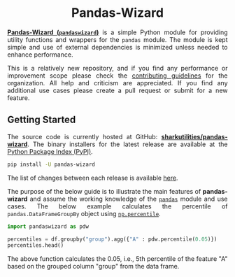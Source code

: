 <h1 align = "center">Pandas-Wizard</h1>

<div align = "justify">

[**Pandas-Wizard (`pandaswizard`)**](https://github.com/sharkutilities/pandas-wizard) is a simple Python module for providing
utility functions and wrappers for the `pandas` module. The module is kept simple and use of external dependencies is minimized
unless needed to enhance performance.

This is a relatively new repository, and if you find any performance or improvement scope please check the
[contributing guidelines](https://github.com/sharkutilities/.github/blob/master/.github/CONTRIBUTING.md) for the organization.
All help and criticism are appreciated. If you find any additional use cases please create a pull request or submit for a
new feature.

## Getting Started

The source code is currently hosted at GitHub: [**sharkutilities/pandas-wizard**](https://github.com/sharkutilities/pandas-wizard).
The binary installers for the latest release are available at the [Python Package Index (PyPI)](https://pypi.org/project/pandas-wizard/).

```bash
pip install -U pandas-wizard
```

The list of changes between each release is available [here](./CHANGELOG.md).

The purpose of the below guide is to illustrate the main features of **pandas-wizard** and assume the working knowledge of
the [`pandas`](https://pypi.org/project/pandas/) module and use cases. The below example calculates the percentile of
`pandas.DataFrameGroupBy` object using [`np.percentile`](https://numpy.org/doc/stable/reference/generated/numpy.percentile.html).

```python
import pandaswizard as pdw

percentiles = df.groupby("group").agg({"A" : pdw.percentile(0.05)})
percentiles.head()
```

The above function calculates the 0.05, i.e., 5th percentile of the feature "A" based on the grouped column "group" from the data frame.

</div>
